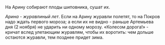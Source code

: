 На Арину собирают плоды шиповника, сушат их.

_Арина - журавлиный лет_. Если на Арину журавли полетят, то на Покров надо ждать первого мороза; а если их не видно - раньше Артемьева дня (2 ноября) не ударить ни одному морозу. «Колесом дорога!» - кричат вслед улетающим журавлям, чтобы их воротить:
чем дольше остаются журавли, тем позднее придет зима.